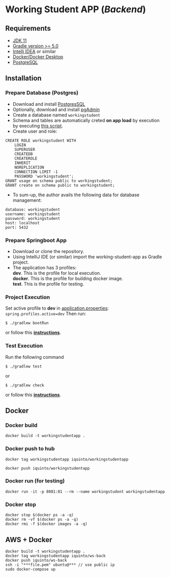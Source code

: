 # Working Student APP (<i>Backend</i>)


## Requirements
* [JDK 11](https://www.oracle.com/es/java/technologies/javase/jdk11-archive-downloads.html)
* [Gradle version >= 5.0](https://docs.gradle.org/current/userguide/compatibility.html)
* [Intellj IDEA](https://www.jetbrains.com/idea/) or similar
* [Docker/Docker Desktop](https://www.docker.com/)
* [PostgreSQL](https://www.postgresql.org/)

## Installation
### Prepare Database (Postgres)
* Download and install <a href="https://www.postgresql.org/download/">PostgresSQL</a>
* Optionally, download  and install <a href="https://www.pgadmin.org/download/">pgAdmin</a>
* Create a database named ```workingstudent```
* Schema and tables are automatically creted <b>on app load</b> by  execution by executing <a href="https://github.com/iquinto/working-student-app/blob/master/src/main/resources/scripts/schema.sql">  this script</a>.
* Create user and role:

```
CREATE ROLE workingstudent WITH
	LOGIN
	SUPERUSER
	CREATEDB
	CREATEROLE
	INHERIT
	NOREPLICATION
	CONNECTION LIMIT -1
	PASSWORD 'workingstudent';
GRANT usage on schema public to workingstudent;
GRANT create on schema public to workingstudent;
```
* To sum-up, the author avails the following data for database management:

```
database: workingstudent
username: workingstudent
password: workingstudent
host: localhost
port: 5432
```

### Prepare Springboot App
* Download or clone the  repository.
* Using IntelliJ IDE (or similar) import the working-student-app as Gradle project.
* The application has 3 profiles:<br>
<b>dev</b>. This is the profile for local execution. <br>
<b>docker</b>. This is the profile for building  docker image.<br>
<b>test</b>.  This is the profile for testing.

### Project Execution
Set active profile to <b>dev</b> in <a href="https://github.com/iquinto/working-student-app/blob/master/src/main/resources/application.properties">application.properties</a>:
```spring.profiles.active=dev```
Then run:
```
$ ./gradlew bootRun
```
or follow this <b><a href="https://www.jetbrains.com/help/idea/work-with-gradle-tasks.html"> instructions</a></b>.

### Test Execution
Run the following command
 
```
$ ./gradlew test 
```
or 
```
$ ./gradlew check 
```

or follow this <b><a href="https://www.jetbrains.com/help/idea/work-with-tests-in-gradle.html"> instructions</a></b>.


## Docker
### Docker build 
```
docker build -t workingstudentapp .
```

### Docker push to  hub 
```
docker tag workingstudentapp iquinto/workingstudentapp
```

```
docker push iquinto/workingstudentapp
```

### Docker run (for testing)
```
docker run -it -p 8081:81 --rm --name workingstudent workingstudentapp
```


### Docker stop
```
docker stop $(docker ps -a -q)
docker rm -vf $(docker ps -a -q)
docker rmi -f $(docker images -a -q) 

```

 ## AWS + Docker 

```
docker build -t workingstudentapp .
docker tag workingstudentapp iquinto/ws-back
docker push iquinto/ws-back
ssh -i "***file.pem" ubuntu@*** // use public ip
sudo docker-compose up
```
 
